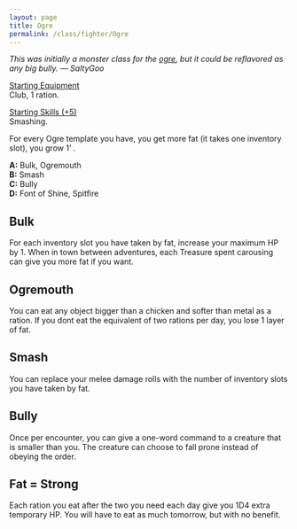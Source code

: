 ```yaml
---
layout: page
title: Ogre
permalink: /class/fighter/Ogre
---
```


<span class="alchemy"> *This was initially a monster class for the [ogre](https://saltygoo.github.io/monsters/ogre), but it could be reflavored as any big bully. — SaltyGoo* </span>

<ins>Starting Equipment</ins><br>
Club, 1 ration.

<ins>Starting Skills (+5)</ins><br>
Smashing.

For every Ogre template you have, you get more fat (it takes one inventory slot), you grow 1’ .

**A:** Bulk, Ogremouth<br>
**B:** Smash<br>
**C:** Bully<br>
**D:** Font of Shine, Spitfire<br>

## Bulk
For each inventory slot you have taken by fat, increase your maximum HP by 1. When in town between adventures, each Treasure spent carousing can give you more fat if you want.

## Ogremouth
You can eat any object bigger than a chicken and softer than metal as a ration. If you dont eat the equivalent of two rations per day, you lose 1 layer of fat.

## Smash
You can replace your melee damage rolls with the number of inventory slots you have taken by fat.

## Bully
Once per encounter, you can give a one-word command to a creature that is smaller than you. The creature can choose to fall prone instead of obeying the order.

## Fat = Strong
Each ration you eat after the two you need each day give you 1D4 extra temporary HP. You will have to eat as much tomorrow, but with no benefit.
